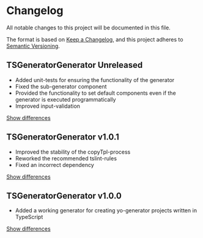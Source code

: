 # Changelog
All notable changes to this project will be documented in this file.

The format is based on [Keep a Changelog](https://keepachangelog.com/en/1.0.0/),
and this project adheres to [Semantic Versioning](https://semver.org/spec/v2.0.0.html).

## TSGeneratorGenerator Unreleased
  - Added unit-tests for ensuring the functionality of the generator
  - Fixed the sub-generator component
  - Provided the functionality to set default components even if the generator is executed programmatically
  - Improved input-validation

[Show differences][v1.1.0]

## TSGeneratorGenerator v1.0.1
  - Improved the stability of the copyTpl-process
  - Reworked the recommended tslint-rules
  - Fixed an incorrect dependency

[Show differences][v1.0.1]

## TSGeneratorGenerator v1.0.0
  - Added a working generator for creating yo-generator projects written in TypeScript

[Show differences][v1.0.0]

<!--- References -->
[v1.0.0]: https://github.com/manuth/TSGeneratorGenerator/compare/e6fdb5a...v1.0.0
[v1.0.1]: https://github.com/manuth/TSGeneratorGenerator/compare/v1.0.0...v1.0.1
[v1.1.0]: https://github.com/manuth/TSGeneratorGenerator/compare/v1.0.1...v1.1.0